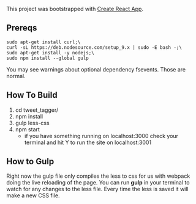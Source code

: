 This project was bootstrapped with [Create React App](https://github.com/facebookincubator/create-react-app).

## Prereqs
```
sudo apt-get install curl;\
curl -sL https://deb.nodesource.com/setup_9.x | sudo -E bash -;\
sudo apt-get install -y nodejs;\
sudo npm install --global gulp
```
You may see warnings about optional dependency fsevents. Those are normal.

## How To Build

1. cd tweet_tagger/
2. npm install
3. gulp less-css
4. npm start
    * if you have something running on localhost:3000 check your terminal and hit Y to run the site on localhost:3001

## How to Gulp
Right now the gulp file only compiles the less to css for us with webpack doing the live reloading of the page. You can run **gulp** in your terminal to watch for any changes to the less file. Every time the less is saved it will make a new CSS file.
